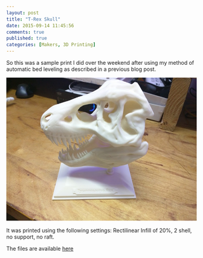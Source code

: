 ```yaml
---
layout: post
title: "T-Rex Skull"
date: 2015-09-14 11:45:56
comments: true
published: true
categories: [Makers, 3D Printing]
---
```

So this was a sample print I did over the weekend after using my method of automatic bed leveling as described in a previous blog post.

![alt text](/images/trex.jpg "T-Rex Skull")

It was printed using the following settings: Rectilinear Infill of 20%, 2 shell, no support, no raft.

The files are available [here](http://www.thingiverse.com/thing:308335)
